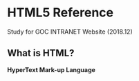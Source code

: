 # HTML5 Reference 
Study for GOC INTRANET Website (2018.12)

## What is HTML?
**HyperText Mark-up Language**  
